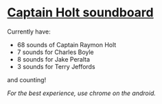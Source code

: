 # [Captain Holt soundboard](https://holt-soundboard.github.io)

Currently have:
- 68 sounds of Captain Raymon Holt
- 7 sounds for Charles Boyle
- 8 sounds for Jake Peralta
- 3 sounds for Terry Jeffords

and counting!

*For the best experience, use chrome on the android.*



<!---
## GitHub help
In order to make new changes, first commit the changes
```
git add .
git commit -m "message"
git push
```

There may be errors with the Keychain Access on the mac


```
git remote add origin https://github.com/holt-soundboard/holt-sound board.github.io.git
git push -u origin master
```
https://www.youtube.com/watch?v=mVnZVw4KJnc

To push all the branches: `git push -u origin master`


-->
